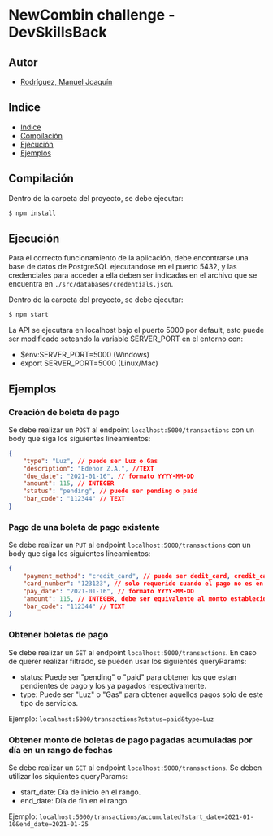 # NewCombin challenge - DevSkillsBack
## Autor

- [Rodríguez, Manuel Joaquín](https://github.com/rodriguezmanueljoaquin)

## Indice
- [Indice](#indice)
- [Compilación](#compilación)
- [Ejecución](#ejecución)
- [Ejemplos](#ejemplos)

## Compilación
Dentro de la carpeta del proyecto, se debe ejecutar:
```bash
$ npm install
```

## Ejecución
Para el correcto funcionamiento de la aplicación, debe encontrarse una base de datos de PostgreSQL ejecutandose en el puerto 5432, y las credenciales para acceder a ella deben ser indicadas en el archivo que se encuentra en `./src/databases/credentials.json`.

Dentro de la carpeta del proyecto, se debe ejecutar:
```bash
$ npm start
```

La API se ejecutara en localhost bajo el puerto 5000 por default, esto puede ser modificado seteando la variable SERVER_PORT en el entorno con:
+ $env:SERVER_PORT=5000 (Windows)
+ export SERVER_PORT=5000 (Linux/Mac)

## Ejemplos
### Creación de boleta de pago
Se debe realizar un `POST` al endpoint `localhost:5000/transactions` con un body que siga los siguientes lineamientos:
```json
{
    "type": "Luz", // puede ser Luz o Gas
    "description": "Edenor Z.A.", //TEXT
    "due_date": "2021-01-16", // formato YYYY-MM-DD
    "amount": 115, // INTEGER
    "status": "pending", // puede ser pending o paid
    "bar_code": "112344" // TEXT
}
```

### Pago de una boleta de pago existente
Se debe realizar un `PUT` al endpoint `localhost:5000/transactions` con un body que siga los siguientes lineamientos:
```json
{
    "payment_method": "credit_card", // puede ser dedit_card, credit_card o cash
    "card_number": "123123", // solo requerido cuando el pago no es en efectivo
    "pay_date": "2021-01-16", // formato YYYY-MM-DD
    "amount": 115, // INTEGER, debe ser equivalente al monto establecido en la boleta del sistema
    "bar_code": "112344" // TEXT
}
```

### Obtener boletas de pago
Se debe realizar un `GET` al endpoint `localhost:5000/transactions`.
En caso de querer realizar filtrado, se pueden usar los siguientes queryParams:

+ status: Puede ser "pending" o "paid" para obtener los que estan pendientes de pago y los ya pagados respectivamente.
+ type: Puede ser "Luz" o "Gas" para obtener aquellos pagos solo de este tipo de servicios.

Ejemplo: `localhost:5000/transactions?status=paid&type=Luz`

### Obtener monto de boletas de pago pagadas acumuladas por día en un rango de fechas
Se debe realizar un `GET` al endpoint `localhost:5000/transactions`.
Se deben utilizar los siquientes queryParams:

+ start_date: Día de inicio en el rango.
+ end_date: Día de fin en el rango.

Ejemplo: `localhost:5000/transactions/accumulated?start_date=2021-01-10&end_date=2021-01-25`
